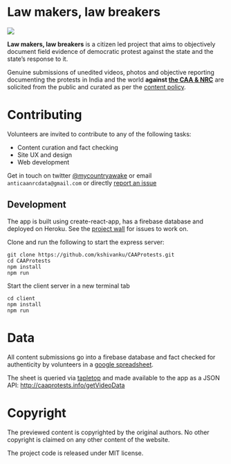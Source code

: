 # Law makers, law breakers

![](https://user-images.githubusercontent.com/126868/71761067-af576800-2e94-11ea-94ca-7c0b4ee370de.gif)

**Law makers, law breakers** is a citizen led project that aims to objectively document field evidence of democratic protest against the state and the state’s response to it.

Genuine submissions of unedited videos, photos and objective reporting documenting the protests in India and the world **against [the CAA & NRC](ABOUT_CAA_NRC.md)** are solicited from the public and curated as per the [content policy](https://github.com/kshivanku/CAAProtests/wiki/Content-policy).


# Contributing

Volunteers are invited to contribute to any of the following tasks:

- Content curation and fact checking
- Site UX and design
- Web development

Get in touch on twitter [@mycountryawake](https://twitter.com/mycountryawake) or email `anticaanrcdata@gmail.com` or directly [report an issue](https://github.com/kshivanku/CAAProtests/issues)


## Development

The app is built using create-react-app, has a firebase database and deployed on Heroku. See the [project wall](https://github.com/kshivanku/CAAProtests/projects/1) for issues to work on.

Clone and run the following to start the express server:

    git clone https://github.com/kshivanku/CAAProtests.git
    cd CAAProtests
    npm install
    npm run

Start the client server in a new terminal tab

    cd client
    npm install
    npm run
    
# Data

All content submissions go into a firebase database and fact checked for authenticity by volunteers in a [google spreadsheet](https://docs.google.com/spreadsheets/d/e/2PACX-1vQPGGA0BSZFo29GSABgiO1pGYvKA0ON4cVh5YaaMSiYqAZHHE-83rxzUmQwpSKRXdA68KSTYpKadpVU/pubhtml?gid=0&single=true).

The sheet is queried via [tapletop](https://www.npmjs.com/package/tabletop) and made available to the app as a JSON API: http://caaprotests.info/getVideoData

# Copyright

The previewed content is copyrighted by the original authors. No other copyright is claimed on any other content of the website.

The project code is released under MIT license.
